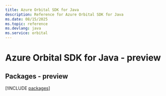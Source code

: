 ```yaml
---
title: Azure Orbital SDK for Java
description: Reference for Azure Orbital SDK for Java
ms.date: 08/15/2025
ms.topic: reference
ms.devlang: java
ms.service: orbital
---
```

# Azure Orbital SDK for Java - preview
## Packages - preview
[!INCLUDE [packages](orbital-index.md)]